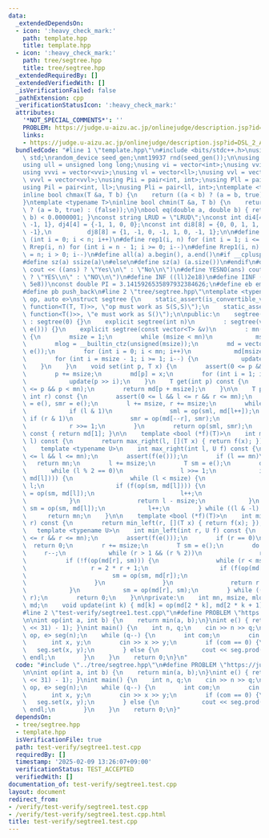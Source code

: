 ```yaml
---
data:
  _extendedDependsOn:
  - icon: ':heavy_check_mark:'
    path: template.hpp
    title: template.hpp
  - icon: ':heavy_check_mark:'
    path: tree/segtree.hpp
    title: tree/segtree.hpp
  _extendedRequiredBy: []
  _extendedVerifiedWith: []
  _isVerificationFailed: false
  _pathExtension: cpp
  _verificationStatusIcon: ':heavy_check_mark:'
  attributes:
    '*NOT_SPECIAL_COMMENTS*': ''
    PROBLEM: https://judge.u-aizu.ac.jp/onlinejudge/description.jsp?id=DSL_2_A&lang=jp
    links:
    - https://judge.u-aizu.ac.jp/onlinejudge/description.jsp?id=DSL_2_A&lang=jp
  bundledCode: "#line 1 \"template.hpp\"\n#include <bits/stdc++.h>\nusing namespace\
    \ std;\nrandom_device seed_gen;\nmt19937 rnd(seed_gen());\n\nusing ll = long long;\n\
    using ull = unsigned long long;\nusing vi = vector<int>;\nusing vvi = vector<vi>;\n\
    using vvvi = vector<vvi>;\nusing vl = vector<ll>;\nusing vvl = vector<vl>;\nusing\
    \ vvvl = vector<vvl>;\nusing Pii = pair<int, int>;\nusing Pll = pair<ll, ll>;\n\
    using Pil = pair<int, ll>;\nusing Pli = pair<ll, int>;\ntemplate <typename T>\n\
    inline bool chmax(T &a, T b) {\n    return ((a < b) ? (a = b, true) : (false));\n\
    }\ntemplate <typename T>\ninline bool chmin(T &a, T b) {\n    return ((a > b)\
    \ ? (a = b, true) : (false));\n}\nbool eq(double a, double b) { return abs(a -\
    \ b) < 0.0000001; }\nconst string LRUD = \"LRUD\";\nconst int di4[4] = {0, 0,\
    \ -1, 1}, dj4[4] = {-1, 1, 0, 0};\nconst int di8[8] = {0, 0, 1, 1, 1, -1, -1,\
    \ -1},\n          dj8[8] = {1, -1, 0, -1, 1, 0, -1, 1};\n\n#define rep(i, n) for\
    \ (int i = 0; i < n; i++)\n#define rep1(i, n) for (int i = 1; i <= n; i++)\n#define\
    \ Rrep(i, n) for (int i = n - 1; i >= 0; i--)\n#define Rrep1(i, n) for (int i\
    \ = n; i > 0; i--)\n#define all(a) a.begin(), a.end()\n#if __cplusplus >= 202003L\n\
    #define sz(a) ssize(a)\n#else\n#define sz(a) (a.size())\n#endif\n#define yesno(ans)\
    \ cout << ((ans) ? \"Yes\\n\" : \"No\\n\")\n#define YESNO(ans) cout << ((ans)\
    \ ? \"YES\\n\" : \"NO\\n\")\n#define INF ((ll)2e18)\n#define IINF ((int)(1e9 +\
    \ 5e8))\nconst double PI = 3.1415926535897932384626;\n#define eb emplace_back\n\
    #define pb push_back\n#line 2 \"tree/segtree.hpp\"\ntemplate <typename T, auto\
    \ op, auto e>\nstruct segtree {\n    static_assert(is_convertible_v<decltype(op),\
    \ function<T(T, T)>>, \"op must work as S(S,S)\");\n    static_assert(is_convertible_v<decltype(e),\
    \ function<T()>>, \"e must work as S()\");\n\npublic:\n    segtree()\n       \
    \ : segtree(0) {}\n    explicit segtree(int n)\n        : segtree(vector<T>(n,\
    \ e())) {}\n    explicit segtree(const vector<T> &v)\n        : mn(int(v.size()))\
    \ {\n        msize = 1;\n        while (msize < mn)\n            msize *= 2;\n\
    \        mlog = __builtin_ctz(unsigned(msize));\n        md = vector<T>(2 * msize,\
    \ e());\n        for (int i = 0; i < mn; i++)\n            md[msize + i] = v[i];\n\
    \        for (int i = msize - 1; i >= 1; i--) {\n            update(i);\n    \
    \    }\n    }\n    void set(int p, T x) {\n        assert(0 <= p && p < mn);\n\
    \        p += msize;\n        md[p] = x;\n        for (int i = 1; i <= mlog; i++)\n\
    \            update(p >> i);\n    }\n    T get(int p) const {\n        assert(0\
    \ <= p && p < mn);\n        return md[p + msize];\n    }\n\n    T prod(int l,\
    \ int r) const {\n        assert(0 <= l && l <= r && r <= mn);\n        T sml\
    \ = e(), smr = e();\n        l += msize, r += msize;\n        while (l < r) {\n\
    \            if (l & 1)\n                sml = op(sml, md[l++]);\n           \
    \ if (r & 1)\n                smr = op(md[--r], smr);\n            l >>= 1;\n\
    \            r >>= 1;\n        }\n        return op(sml, smr);\n    }\n    T all_prod()\
    \ const { return md[1]; }\n\n    template <bool (*f)(T)>\n    int max_right(int\
    \ l) const {\n        return max_right(l, [](T x) { return f(x); });\n    }\n\n\
    \    template <typename U>\n    int max_right(int l, U f) const {\n        assert(0\
    \ <= l && l <= mn);\n        assert(f(e()));\n        if (l == mn)\n         \
    \   return mn;\n        l += msize;\n        T sm = e();\n        do {\n     \
    \       while (l % 2 == 0)\n                l >>= 1;\n            if (!f(op(sm,\
    \ md[l]))) {\n                while (l < msize) {\n                    l = 2 *\
    \ l;\n                    if (f(op(sm, md[l]))) {\n                        sm\
    \ = op(sm, md[l]);\n                        l++;\n                    }\n    \
    \            }\n                return l - msize;\n            }\n           \
    \ sm = op(sm, md[l]);\n            l++;\n        } while ((l & -l) != l);\n  \
    \      return mn;\n    }\n\n    template <bool (*f)(T)>\n    int min_left(int\
    \ r) const {\n        return min_left(r, [](T x) { return f(x); });\n    }\n \
    \   template <typename U>\n    int min_left(int r, U f) const {\n        assert(0\
    \ <= r && r <= mn);\n        assert(f(e()));\n        if (r == 0)\n          \
    \  return 0;\n        r += msize;\n        T sm = e();\n        do {\n       \
    \     r--;\n            while (r > 1 && (r % 2))\n                r >>= 1;\n \
    \           if (!f(op(md[r], sm))) {\n                while (r < msize) {\n  \
    \                  r = 2 * r + 1;\n                    if (f(op(md[r], sm))) {\n\
    \                        sm = op(sm, md[r]);\n                        r--;\n \
    \                   }\n                }\n                return r + 1 - msize;\n\
    \            }\n            sm = op(md[r], sm);\n        } while ((r & -r) !=\
    \ r);\n        return 0;\n    }\n\nprivate:\n    int mn, msize, mlog;\n    vector<T>\
    \ md;\n    void update(int k) { md[k] = op(md[2 * k], md[2 * k + 1]); }\n};\n\
    #line 2 \"test-verify/segtree1.test.cpp\"\n#define PROBLEM \"https://judge.u-aizu.ac.jp/onlinejudge/description.jsp?id=DSL_2_A&lang=jp\"\
    \n\nint op(int a, int b) {\n    return min(a, b);\n}\nint e() { return ll((1LL\
    \ << 31) - 1); }\nint main() {\n    int n, q;\n    cin >> n >> q;\n    segtree<int,\
    \ op, e> seg(n);\n    while (q--) {\n        int com;\n        cin >> com;\n \
    \       int x, y;\n        cin >> x >> y;\n        if (com == 0) {\n         \
    \   seg.set(x, y);\n        } else {\n            cout << seg.prod(x, y + 1) <<\
    \ endl;\n        }\n    }\n    return 0;\n}\n"
  code: "#include \"../tree/segtree.hpp\"\n#define PROBLEM \"https://judge.u-aizu.ac.jp/onlinejudge/description.jsp?id=DSL_2_A&lang=jp\"\
    \n\nint op(int a, int b) {\n    return min(a, b);\n}\nint e() { return ll((1LL\
    \ << 31) - 1); }\nint main() {\n    int n, q;\n    cin >> n >> q;\n    segtree<int,\
    \ op, e> seg(n);\n    while (q--) {\n        int com;\n        cin >> com;\n \
    \       int x, y;\n        cin >> x >> y;\n        if (com == 0) {\n         \
    \   seg.set(x, y);\n        } else {\n            cout << seg.prod(x, y + 1) <<\
    \ endl;\n        }\n    }\n    return 0;\n}"
  dependsOn:
  - tree/segtree.hpp
  - template.hpp
  isVerificationFile: true
  path: test-verify/segtree1.test.cpp
  requiredBy: []
  timestamp: '2025-02-09 13:26:07+09:00'
  verificationStatus: TEST_ACCEPTED
  verifiedWith: []
documentation_of: test-verify/segtree1.test.cpp
layout: document
redirect_from:
- /verify/test-verify/segtree1.test.cpp
- /verify/test-verify/segtree1.test.cpp.html
title: test-verify/segtree1.test.cpp
---
```

